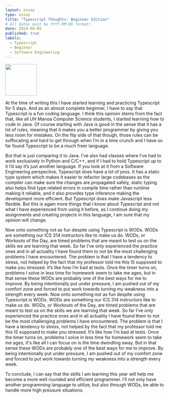 ```yaml
---
layout: essay
type: essay
title: "Typescript Thoughts: Beginner Edition"
# All dates must be YYYY-MM-DD format!
date: 2024-09-05
published: true
labels:
  - Typescript
  - Beginner
  - Software Engineering
---
```


<img width="100px" class="rounded float-start pe-4" src="https://i.pinimg.com/originals/fa/d3/72/fad372b93478dfb037a62e41d1f97660.png">

At the time of writing this I have started learning and practicing Typescript for 5 days. And as an almost complete beginner, I have to say that Typescript is a fun coding language. I think this opinion stems from the fact that, like all UH Manoa Computer Science students, I started learning how to code in Java. Of course starting with Java is good in the sense that it has a lot of rules, meaning that it makes you a better programmer by giving you less room for mistakes. On the flip side of that though, those rules can be suffocating and hard to get through when I’m in a time crunch and I have so far found Typescript to be a much freer language.
  
But that is just comparing it to Java. I’ve also had classes where I’ve had to work exclusively in Python and C/C++, and if I had to hold Typescript up to it I’d say it’s just another language. If you look at it from a Software Engineering perspective, Typescript does have a lot of pros. It has a static type system which makes it easier to refactor large codebases as the compiler can make sure the changes are propagated safely, static typing also helps find type related errors in compile time rather than runtime making it reliable, and it also provides type inference making the development more efficient. But Typescript does make Javascript less flexible. But this is again more things that I know about Typescript and not what I have experienced from using it before, as I continue doing my assignments and creating projects in this language, I am sure that my opinion will change.

Now onto something not as fun despite using Typescript is WODs. WODs are something our ICS 314 instructors like to make us do. WODs, or Workouts of the Day, are timed problems that are meant to test us on the skills we are learning that week. So far I’ve only experienced the practice ones and in all actuality I have found them to not be the most challenging problems I have encountered. The problem is that I have a tendency to stress, not helped by the fact that my professor told me this IS supposed to make you stressed. It’s like how I’m bad at tests. Once the timer turns on, problems I solve in less time for homework seem to take me ages, but in that sense these WODs are probably one of the best ways for me to improve. By being intentionally put under pressure, I am pushed out of my comfort zone and forced to put work towards turning my weakness into a strength every week.
Now onto something not as fun despite using Typescript is WODs. WODs are something our ICS 314 instructors like to make us do. WODs, or Workouts of the Day, are timed problems that are meant to test us on the skills we are learning that week. So far I’ve only experienced the practice ones and in all actuality I have found them to not be the most challenging problems I have encountered. The problem is that I have a tendency to stress, not helped by the fact that my professor told me this IS supposed to make you stressed. It’s like how I’m bad at tests. Once the timer turns on, problems I solve in less time for homework seem to take me ages, it's like all I can focus on is the time dwindling away. But in that sense these WODs are probably one of the best ways for me to improve. By being intentionally put under pressure, I am pushed out of my comfort zone and forced to put work towards turning my weakness into a strength every week.
 
To conclude, I can say that the skills I am learning this year will help me become a more well rounded and efficient programmer. I’ll not only have another programming language to utilize, but also through WODs, be able to handle more high pressure situations.

